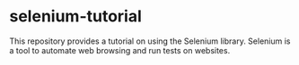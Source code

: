 # selenium-tutorial
This repository provides a tutorial on using the Selenium library. Selenium is a tool to automate web browsing and run tests on websites.  